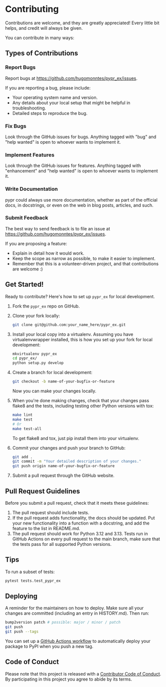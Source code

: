 # Contributing

Contributions are welcome, and they are greatly appreciated! Every little bit helps, and credit will always be given.

You can contribute in many ways:

## Types of Contributions

### Report Bugs

Report bugs at https://github.com/hugomonntes/pypr_ex/issues.

If you are reporting a bug, please include:

- Your operating system name and version.
- Any details about your local setup that might be helpful in troubleshooting.
- Detailed steps to reproduce the bug.

### Fix Bugs

Look through the GitHub issues for bugs. Anything tagged with "bug" and "help wanted" is open to whoever wants to implement it.

### Implement Features

Look through the GitHub issues for features. Anything tagged with "enhancement" and "help wanted" is open to whoever wants to implement it.

### Write Documentation

pypr could always use more documentation, whether as part of the official docs, in docstrings, or even on the web in blog posts, articles, and such.

### Submit Feedback

The best way to send feedback is to file an issue at https://github.com/hugomonntes/pypr_ex/issues.

If you are proposing a feature:

- Explain in detail how it would work.
- Keep the scope as narrow as possible, to make it easier to implement.
- Remember that this is a volunteer-driven project, and that contributions are welcome :)

## Get Started!

Ready to contribute? Here's how to set up `pypr_ex` for local development.

1. Fork the `pypr_ex` repo on GitHub.
2. Clone your fork locally:

   ```sh
   git clone git@github.com:your_name_here/pypr_ex.git
   ```

3. Install your local copy into a virtualenv. Assuming you have virtualenvwrapper installed, this is how you set up your fork for local development:

   ```sh
   mkvirtualenv pypr_ex
   cd pypr_ex/
   python setup.py develop
   ```

4. Create a branch for local development:

   ```sh
   git checkout -b name-of-your-bugfix-or-feature
   ```

   Now you can make your changes locally.

5. When you're done making changes, check that your changes pass flake8 and the tests, including testing other Python versions with tox:

   ```sh
   make lint
   make test
   # Or
   make test-all
   ```

   To get flake8 and tox, just pip install them into your virtualenv.

6. Commit your changes and push your branch to GitHub:

   ```sh
   git add .
   git commit -m "Your detailed description of your changes."
   git push origin name-of-your-bugfix-or-feature
   ```

7. Submit a pull request through the GitHub website.

## Pull Request Guidelines

Before you submit a pull request, check that it meets these guidelines:

1. The pull request should include tests.
2. If the pull request adds functionality, the docs should be updated. Put your new functionality into a function with a docstring, and add the feature to the list in README.md.
3. The pull request should work for Python 3.12 and 3.13. Tests run in GitHub Actions on every pull request to the main branch, make sure that the tests pass for all supported Python versions.

## Tips

To run a subset of tests:

```sh
pytest tests.test_pypr_ex
```

## Deploying

A reminder for the maintainers on how to deploy. Make sure all your changes are committed (including an entry in HISTORY.md). Then run:

```sh
bump2version patch # possible: major / minor / patch
git push
git push --tags
```

You can set up a [GitHub Actions workflow](https://docs.github.com/en/actions/use-cases-and-examples/building-and-testing/building-and-testing-python#publishing-to-pypi) to automatically deploy your package to PyPI when you push a new tag.

## Code of Conduct

Please note that this project is released with a [Contributor Code of Conduct](CODE_OF_CONDUCT.md). By participating in this project you agree to abide by its terms.
